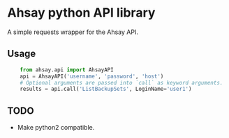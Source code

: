 Ahsay python API library
========================
A simple requests wrapper for the Ahsay API.

Usage
-----
```python
    from ahsay.api import AhsayAPI
    api = AhsayAPI('username', 'password', 'host')
    # Optional arguments are passed into `call` as keyword arguments.
    results = api.call('ListBackupSets', LoginName='user1')
```

TODO
----

- Make python2 compatible.
